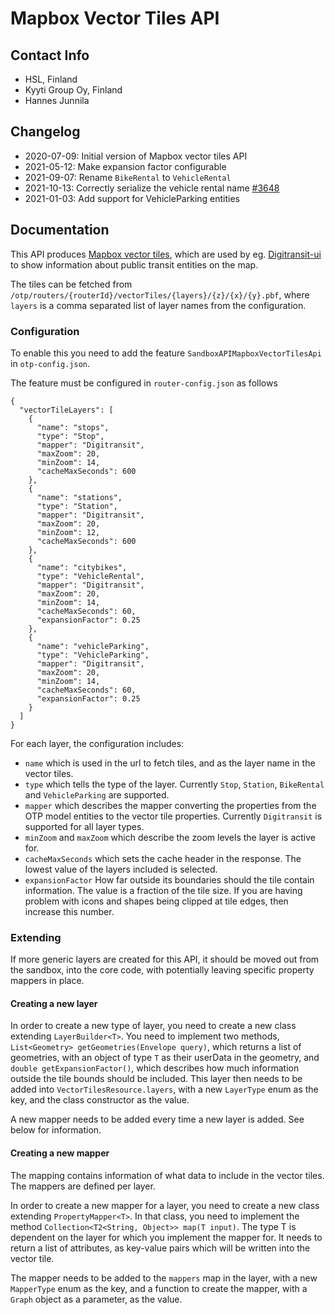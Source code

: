 # Mapbox Vector Tiles API

## Contact Info
- HSL, Finland
- Kyyti Group Oy, Finland
- Hannes Junnila


## Changelog
- 2020-07-09: Initial version of Mapbox vector tiles API
- 2021-05-12: Make expansion factor configurable
- 2021-09-07: Rename `BikeRental` to `VehicleRental`
- 2021-10-13: Correctly serialize the vehicle rental name [#3648](https://github.com/opentripplanner/OpenTripPlanner/pull/3648)
- 2021-01-03: Add support for VehicleParking entities

## Documentation

This API produces [Mapbox vector tiles](https://docs.mapbox.com/vector-tiles/reference/), which are used by eg. [Digitransit-ui](https://github.com/HSLdevcom/digitransit-ui) to show information about public transit entities on the map.

The tiles can be fetched from `/otp/routers/{routerId}/vectorTiles/{layers}/{z}/{x}/{y}.pbf`, where `layers` is a comma separated list of layer names from the configuration.

### Configuration
To enable this you need to add the feature `SandboxAPIMapboxVectorTilesApi` in `otp-config.json`.

The feature must be configured in `router-config.json` as follows
 
```
{
  "vectorTileLayers": [
    {
      "name": "stops",
      "type": "Stop",
      "mapper": "Digitransit",
      "maxZoom": 20,
      "minZoom": 14,
      "cacheMaxSeconds": 600
    },
    {
      "name": "stations",
      "type": "Station",
      "mapper": "Digitransit",
      "maxZoom": 20,
      "minZoom": 12,
      "cacheMaxSeconds": 600
    },
    {
      "name": "citybikes",
      "type": "VehicleRental",
      "mapper": "Digitransit",
      "maxZoom": 20,
      "minZoom": 14,
      "cacheMaxSeconds": 60,
      "expansionFactor": 0.25
    },
    {
      "name": "vehicleParking",
      "type": "VehicleParking",
      "mapper": "Digitransit",
      "maxZoom": 20,
      "minZoom": 14,
      "cacheMaxSeconds": 60,
      "expansionFactor": 0.25
    }
  ]
}
```

For each layer, the configuration includes:

 - `name` which is used in the url to fetch tiles, and as the layer name in the vector tiles.
 - `type` which tells the type of the layer. Currently `Stop`, `Station`, `BikeRental` and `VehicleParking` are supported.
 - `mapper` which describes the mapper converting the properties from the OTP model entities to the vector tile properties. Currently `Digitransit` is supported for all layer types.
 - `minZoom` and `maxZoom` which describe the zoom levels the layer is active for.
 - `cacheMaxSeconds` which sets the cache header in the response. The lowest value of the layers included is selected.
 - `expansionFactor` How far outside its boundaries should the tile contain information. The value is a fraction of the tile size. 
    If you are having problem with icons and shapes being clipped at tile edges, then increase this number.

### Extending

If more generic layers are created for this API, it should be moved out from the sandbox, into the core code, with potentially leaving specific property mappers in place.

#### Creating a new layer

In order to create a new type of layer, you need to create a new class extending `LayerBuilder<T>`. 
You need to implement two methods, `List<Geometry> getGeometries(Envelope query)`, which returns a list of geometries, with an object of type `T` as their userData in the geometry, and `double getExpansionFactor()`, which describes how much information outside the tile bounds should be included.
This layer then needs to be added into `VectorTilesResource.layers`, with a new `LayerType` enum as the key, and the class constructor as the value.

A new mapper needs to be added every time a new layer is added. See below for information.

#### Creating a new mapper

The mapping contains information of what data to include in the vector tiles. The mappers are defined per layer.

In order to create a new mapper for a layer, you need to create a new class extending `PropertyMapper<T>`. 
In that class, you need to implement the method `Collection<T2<String, Object>> map(T input)`. 
The type T is dependent on the layer for which you implement the mapper for. 
It needs to return a list of attributes, as key-value pairs which will be written into the vector tile.

The mapper needs to be added to the `mappers` map in the layer, with a new `MapperType` enum as the key, and a function to create the mapper, with a `Graph` object as a parameter, as the value.

